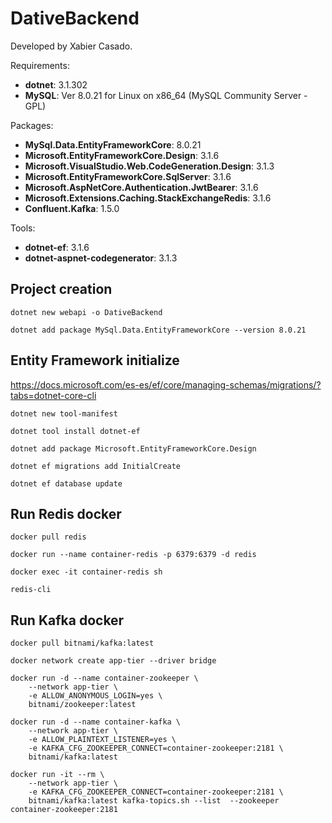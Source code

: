 # DativeBackend
Developed by Xabier Casado.

Requirements:
- **dotnet**: 3.1.302
- **MySQL**:  Ver 8.0.21 for Linux on x86_64 (MySQL Community Server - GPL)

Packages:
- **MySql.Data.EntityFrameworkCore**: 8.0.21
- **Microsoft.EntityFrameworkCore.Design**: 3.1.6
- **Microsoft.VisualStudio.Web.CodeGeneration.Design**: 3.1.3
- **Microsoft.EntityFrameworkCore.SqlServer**: 3.1.6
- **Microsoft.AspNetCore.Authentication.JwtBearer**: 3.1.6
- **Microsoft.Extensions.Caching.StackExchangeRedis**: 3.1.6
- **Confluent.Kafka**: 1.5.0

Tools:
- **dotnet-ef**: 3.1.6
- **dotnet-aspnet-codegenerator**: 3.1.3

## Project creation
```
dotnet new webapi -o DativeBackend

dotnet add package MySql.Data.EntityFrameworkCore --version 8.0.21
```

## Entity Framework initialize
https://docs.microsoft.com/es-es/ef/core/managing-schemas/migrations/?tabs=dotnet-core-cli

```
dotnet new tool-manifest

dotnet tool install dotnet-ef

dotnet add package Microsoft.EntityFrameworkCore.Design

dotnet ef migrations add InitialCreate

dotnet ef database update
```

## Run Redis docker
```
docker pull redis

docker run --name container-redis -p 6379:6379 -d redis

docker exec -it container-redis sh

redis-cli
```

## Run Kafka docker
```
docker pull bitnami/kafka:latest

docker network create app-tier --driver bridge

docker run -d --name container-zookeeper \
    --network app-tier \
    -e ALLOW_ANONYMOUS_LOGIN=yes \
    bitnami/zookeeper:latest

docker run -d --name container-kafka \
    --network app-tier \
    -e ALLOW_PLAINTEXT_LISTENER=yes \
    -e KAFKA_CFG_ZOOKEEPER_CONNECT=container-zookeeper:2181 \
    bitnami/kafka:latest

docker run -it --rm \
    --network app-tier \
    -e KAFKA_CFG_ZOOKEEPER_CONNECT=container-zookeeper:2181 \
    bitnami/kafka:latest kafka-topics.sh --list  --zookeeper container-zookeeper:2181
```
